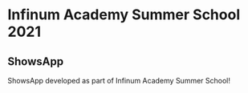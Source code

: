 # Infinum Academy Summer School 2021


## ShowsApp

ShowsApp developed as part of Infinum Academy Summer School!
